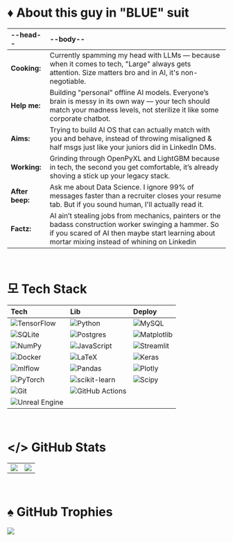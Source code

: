 # ♦ About this guy in "BLUE" suit

| **--head--** | **--body--** |
| :--- | :--- |
| **Cooking:** | Currently spamming my head with LLMs — because when it comes to tech, "Large" always gets attention. Size matters bro and in AI, it's non-negotiable. |
| **Help me:** | Building "personal" offline AI models. Everyone’s brain is messy in its own way — your tech should match your madness levels, not sterilize it like some corporate chatbot. |
| **Aims:** | Trying to build AI OS that can actually match with you and behave, instead of throwing misaligned & half msgs just like your juniors did in LinkedIn DMs. |
| **Working:** | Grinding through OpenPyXL and LightGBM because in tech, the second you get comfortable, it’s already shoving a stick up your legacy stack. |
| **After beep:** | Ask me about Data Science. I ignore 99% of messages faster than a recruiter closes your resume tab. But if you sound human, I'll actually read it. |
| **Factz:** | AI ain’t stealing jobs from mechanics, painters or the badass construction worker swinging a hammer. So if you scared of AI then maybe start learning about mortar mixing instead of whining on Linkedin
<br/>

# 모 Tech Stack

| Tech | Lib | Deploy |
| :--- | :--- | :--- |
| ![TensorFlow](https://img.shields.io/badge/TensorFlow-%23FF6F00.svg?style=plastic&logo=TensorFlow&logoColor=white) | ![Python](https://img.shields.io/badge/python-3670A0?style=plastic&logo=python&logoColor=ffdd54) | ![MySQL](https://img.shields.io/badge/mysql-4479A1.svg?style=plastic&logo=mysql&logoColor=white) |
| ![SQLite](https://img.shields.io/badge/sqlite-%2307405e.svg?style=plastic&logo=sqlite&logoColor=white) | ![Postgres](https://img.shields.io/badge/postgres-%23316192.svg?style=plastic&logo=postgresql&logoColor=white) | ![Matplotlib](https://img.shields.io/badge/Matplotlib-%23ffffff.svg?style=plastic&logo=Matplotlib&logoColor=black) |
| ![NumPy](https://img.shields.io/badge/numpy-%23013243.svg?style=plastic&logo=numpy&logoColor=white) | ![JavaScript](https://img.shields.io/badge/javascript-%23323330.svg?style=plastic&logo=javascript&logoColor=%23F7DF1E) | ![Streamlit](https://img.shields.io/badge/Streamlit-%23FE4B4B.svg?style=plastic&logo=streamlit&logoColor=white) |
| ![Docker](https://img.shields.io/badge/docker-%230db7ed.svg?style=plastic&logo=docker&logoColor=white) | ![LaTeX](https://img.shields.io/badge/latex-%23008080.svg?style=plastic&logo=latex&logoColor=white) | ![Keras](https://img.shields.io/badge/Keras-%23D00000.svg?style=plastic&logo=Keras&logoColor=white) |
| ![mlflow](https://img.shields.io/badge/mlflow-%23d9ead3.svg?style=plastic&logo=numpy&logoColor=blue) | ![Pandas](https://img.shields.io/badge/pandas-%23150458.svg?style=plastic&logo=pandas&logoColor=white) | ![Plotly](https://img.shields.io/badge/Plotly-%233F4F75.svg?style=plastic&logo=plotly&logoColor=white) |
| ![PyTorch](https://img.shields.io/badge/PyTorch-%23EE4C2C.svg?style=plastic&logo=PyTorch&logoColor=white) | ![scikit-learn](https://img.shields.io/badge/scikit--learn-%23F7931E.svg?style=plastic&logo=scikit-learn&logoColor=white) | ![Scipy](https://img.shields.io/badge/SciPy-%230C55A5.svg?style=plastic&logo=scipy&logoColor=white) |
| ![Git](https://img.shields.io/badge/git-%23F05033.svg?style=plastic&logo=git&logoColor=white) | ![GitHub Actions](https://img.shields.io/badge/github%20actions-%232671E5.svg?style=plastic&logo=githubactions&logoColor=white) |
| ![Unreal Engine](https://img.shields.io/badge/unrealengine-%23313131.svg?style=plastic&logo=unrealengine&logoColor=white) |  |  |

<br/>

# </> GitHub Stats
| | |
| :--- | :--- |
| ![](https://github-readme-stats.vercel.app/api?username=kush-agra-soni&theme=blueberry&hide_border=false&include_all_commits=true&count_private=true)<br/> | ![](https://nirzak-streak-stats.vercel.app/?user=kush-agra-soni&theme=blueberry&hide_border=false)<br/> | 

<br/>

# ♠ GitHub Trophies

![](https://github-profile-trophy.vercel.app/?username=kush-agra-soni&theme=radical&no-frame=true&no-bg=false&margin-w=4)
